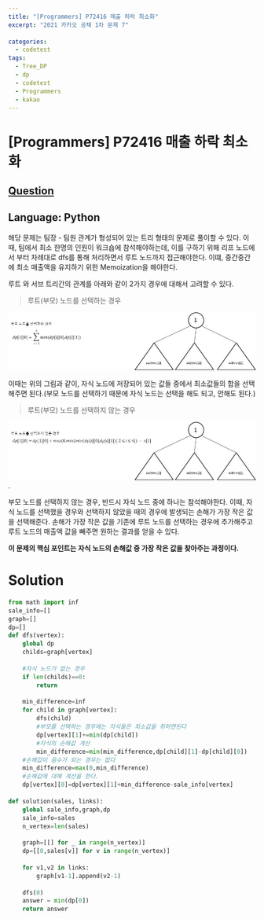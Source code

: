 ```yaml
---
title: "[Programmers] P72416 매출 하락 최소화"
excerpt: "2021 카카오 공채 1차 문제 7"

categories:
  - codetest
tags:
  - Tree_DP
  - dp
  - codetest
  - Programmers
  - kakao
---
```

# [Programmers] P72416 매출 하락 최소화
## [Question](https://school.programmers.co.kr/learn/courses/30/lessons/72416/)
## Language: Python

해당 문제는 팀장 - 팀원 관계가 형성되어 있는 트리 형태의 문제로 풀이할 수 있다. 이때, 팀에서 최소 한명의 인원이 워크숍에 참석해야하는데, 이를 구하기 위해 리프 노드에서 부터 차례대로 dfs를 통해 처리하면서 루트 노드까지 접근해야한다. 이떄, 중간중간에 최소 매출액을 유지하기 위한 Memoization을 해야한다.

루트 와 서브 트리간의 관계를 아래와 같이 2가지 경우에 대해서 고려할 수 있다.

> 루트(부모) 노드를 선택하는 경우

![p72416_1](../../../../../../assets/images/algorithm/p72416_1.jpg)

이때는 위의 그림과 같이, 자식 노드에 저장되어 있는 값들 중에서 최소값들의 합을 선택해주면 된다.(부모 노드를 선택하기 때문에 자식 노드는 선택을 해도 되고, 안해도 된다.)

> 루트(부모) 노드를 선택하지 않는 경우

![p72416_2](../../../../../../assets/images/algorithm/p72416_2.jpg).

부모 노드를 선택하지 않는 경우, 반드시 자식 노드 중에 하나는 참석해야한다. 이때, 자식 노드를 선택했을 경우와 선택하지 않았을 때의 경우에 발생되는 손해가 가장 작은 값을 선택해준다.
손해가 가장 작은 값을 기존에 루트 노드를 선택하는 경우에 추가해주고 루트 노드의 매출액 값을 빼주면 원하는 결과를 얻을 수 있다.

**이 문제의 핵심 포인트는 자식 노드의 손해값 중 가장 작은 값을 찾아주는 과정이다.**

# Solution 

```python
from math import inf
sale_info=[]
graph=[]
dp=[]
def dfs(vertex): 
    global dp
    childs=graph[vertex]
    
    #자식 노드가 없는 경우    
    if len(childs)==0:
        return
    
    min_difference=inf
    for child in graph[vertex]:
        dfs(child)
        #부모를 선택하는 경우에는 자식들은 최소값을 취하면된다
        dp[vertex][1]+=min(dp[child])
        #자식의 손해값 계산
        min_difference=min(min_difference,dp[child][1]-dp[child][0])
    #손해값이 음수가 되는 경우는 없다
    min_difference=max(0,min_difference)
    #손해값에 대해 계산을 한다.
    dp[vertex][0]=dp[vertex][1]+min_difference-sale_info[vertex]
         
def solution(sales, links):
    global sale_info,graph,dp
    sale_info=sales
    n_vertex=len(sales)
    
    graph=[[] for _ in range(n_vertex)]
    dp=[[0,sales[v]] for v in range(n_vertex)]
    
    for v1,v2 in links:
        graph[v1-1].append(v2-1)
        
    dfs(0)
    answer = min(dp[0])
    return answer
```